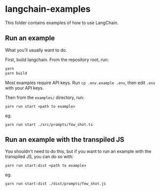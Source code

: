 # langchain-examples

This folder contains examples of how to use LangChain.

## Run an example

What you'll usually want to do.

First, build langchain. From the repository root, run:

```sh
yarn
yarn build
```

Most examples require API keys. Run `cp .env.example .env`, then edit `.env` with your API keys.

Then from the `examples/` directory, run:

`yarn run start <path to example>`

eg.

`yarn run start ./src/prompts/few_shot.ts`

## Run an example with the transpiled JS

You shouldn't need to do this, but if you want to run an example with the transpiled JS, you can do so with:

`yarn run start:dist <path to example>`

eg.

`yarn run start:dist ./dist/prompts/few_shot.js`
